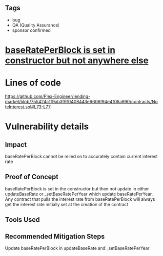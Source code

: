 ## Tags

- bug
- QA (Quality Assurance)
- sponsor confirmed

# [baseRatePerBlock is set in constructor but not anywhere else](https://github.com/code-423n4/2022-06-canto-findings/issues/72) 

# Lines of code

https://github.com/Plex-Engineer/lending-market/blob/755424c1f9ab3f9f0408443e6606f94e4f08a990/contracts/NoteInterest.sol#L73-L77


# Vulnerability details

## Impact
baseRatePerBlock cannot be relied on to accurately contain current interest rate

## Proof of Concept
baseRatePerBlock is set in the constructor but then not update in either updateBaseRate or _setBaseRatePerYear which update baseRatePerYear. Any contract that pulls the interest rate from baseRatePerBlock will always get the interest rate initially set at the creation of the contract

## Tools Used

## Recommended Mitigation Steps
Update baseRatePerBlock in updateBaseRate and _setBaseRatePerYear

